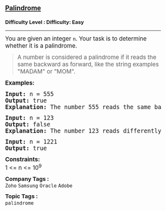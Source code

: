 <h2><a href="https://www.geeksforgeeks.org/problems/palindrome0746/1?page=14&difficulty=Basic,Easy,Medium&status=unsolved&sortBy=submissions">Palindrome</a></h2><h3>Difficulty Level : Difficulty: Easy</h3><hr><div class="problems_problem_content__Xm_eO"><p><span style="font-size: 14pt;">You are given an integer <code>n</code>. Your task is to determine whether it is a palindrome. </span></p>
<blockquote>
<p><span style="font-size: 14pt;">A number is considered a palindrome if it reads the same backward as forward, like the string examples "MADAM" or "MOM".</span></p>
</blockquote>
<p><span style="font-size: 14pt;"><strong>Examples:</strong></span></p>
<pre><span style="font-size: 14pt;"><strong style="font-size: 14pt;">Input: </strong><span style="font-size: 14pt;">n = 555
</span><strong style="font-size: 14pt;">Output: </strong><span style="font-size: 14pt;">true<br></span><span style="font-size: 18.6667px;"><strong>Explanation:</strong> The number 555 reads the same backward as forward, so it is a palindrome.</span></span></pre>
<pre><span style="font-size: 14pt;"><strong style="font-size: 14pt;">Input: </strong><span style="font-size: 14pt;">n = 123
</span><strong style="font-size: 14pt;">Output: </strong><span style="font-size: 14pt;">false<br></span><span style="font-size: 18.6667px;"><strong>Explanation:</strong> The number 123 reads differently backward (321), so it is not a palindrome.</span></span></pre>
<pre><span style="font-size: 14pt;"><strong>Input: </strong>n = 1221
<strong>Output: </strong>true</span></pre>
<p><span style="font-size: 14pt;"><strong>Constraints:</strong><br>1 &lt;= n &lt;= 10<sup>9</sup></span></p></div><p><span style=font-size:18px><strong>Company Tags : </strong><br><code>Zoho</code>&nbsp;<code>Samsung</code>&nbsp;<code>Oracle</code>&nbsp;<code>Adobe</code>&nbsp;<br><p><span style=font-size:18px><strong>Topic Tags : </strong><br><code>palindrome</code>&nbsp;